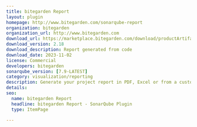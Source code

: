 ```yaml
---
title: bitegarden Report
layout: plugin
homepage: http://www.bitegarden.com/sonarqube-report
organization: bitegarden
organization_url: http://www.bitegarden.com
download_url: https://marketplace.bitegarden.com/download/productArtifact?productName=bitegarden-sonarqube-report&productVersion=2.18&productFileExt=jar&customerEmail=sonarplugins@gmail.com&customerName=sonarqube&customerSurnames=marketplace&customerCompany=bitegarden
download_version: 2.18
download_description: Report generated from code
download_date: 2023-11-02
license: Commercial
developers: bitegarden
sonarqube_version: [7.9-LATEST]
category: visualization/reporting
description: Generate your project report in PDF, Excel or from a customizable Open Document (ODT)
details: 
seo:
  name: bitegarden Report
  headline: bitegarden Report - SonarQube Plugin
  type: ItemPage

---
```

